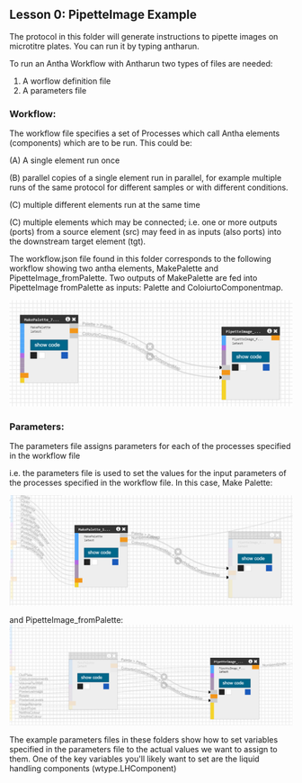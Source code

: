 ## Lesson 0: PipetteImage Example

The protocol in this folder will generate instructions to pipette images on microtitre plates. You can run it by typing antharun. 


To run an Antha Workflow with Antharun two types of files are needed: 


1. A worflow definition file
2. A parameters file 

### Workflow:
The workflow file specifies a set of Processes which call Antha elements 
(components) which are to be run. 
This could be: 


(A) A single element run once 


(B) parallel copies of a single element run in parallel, for example multiple runs of the same protocol for different samples or with different conditions.


(C) multiple different elements run at the same time


(C) multiple elements which may be connected; i.e. one or more outputs (ports) from a source element (src) may feed in as inputs (also ports) into the downstream target element (tgt).

The workflow.json file found in this folder corresponds to the following workflow showing two antha elements, MakePalette and PipetteImage_fromPalette. Two outputs of MakePalette are fed into PipetteImage fromPalette as inputs: Palette and ColoiurtoComponentmap.


![Make palette and Pipette Image](pipetteimage.png)


### Parameters:
The parameters file assigns parameters for each of the processes specified in the workflow file

i.e. the parameters file is used to set the values for the input parameters of the processes specified in the workflow file.
In this case, Make Palette:

![make palette parameters](makepalettehover.png)

and PipetteImage_fromPalette:
![pipette image parameters](pipetteimagehover.png)

The example parameters files in these folders show how to set variables specified in the parameters file to the actual values we want to assign to them.
One of the key variables you'll likely want to set are the liquid handling components (wtype.LHComponent) 


